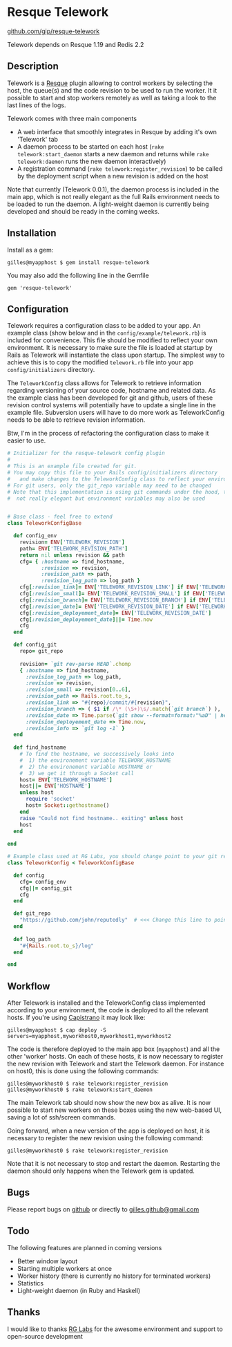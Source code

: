 Resque Telework
===============

[github.com/gip/resque-telework](https://github.com/gip/resque-telework)

Telework depends on Resque 1.19 and Redis 2.2

Description
-----------

Telework is a [Resque](https://github.com/defunkt/resque) plugin allowing to control workers by selecting the host, the queue(s) and the code revision to be used to run the worker. It it possible to start and stop workers remotely as well as taking a look to the last lines of the logs.

Telework comes with three main components

* A web interface that smoothly integrates in Resque by adding it's own 'Telework' tab
* A daemon process to be started on each host (`rake telework:start_daemon` starts a new daemon and returns while `rake telework:daemon` runs the new daemon interactively)
* A registration command (`rake telework:register_revision`) to be called by the deployment script when a new revision is added on the host

Note that currently (Telework 0.0.1), the daemon process is included in the main app, which is not really elegant as the full Rails environment needs to be loaded to run the daemon. A light-weight daemon is currently being developed and should be ready in the coming weeks.

Installation
------------

Install as a gem:

```
gilles@myapphost $ gem install resque-telework
```

You may also add the following line in the Gemfile

```
gem 'resque-telework'
```

Configuration
-------------

Telework requires a configuration class to be added to your app. An example class (show below and in the `config/example/telework.rb`) is included for convenience. This file should be modified to reflect your own environment. It is necessary to make sure the file is loaded at startup by Rails as Telework will instantiate the class upon startup. The simplest way to achieve this is to copy the modified `telework.rb` file into your app `config/initializers` directory.

The `TeleworkConfig` class allows for Telework to retrieve information regarding versioning of your source code, hostname and related data. As the example class has been developed for git and github, users of these revision control systems will potentially have to update a single line in the example file. Subversion users will have to do more work as TeleworkConfig needs to be able to retrieve revision information.

Btw, I'm in the process of refactoring the configuration class to make it easier to use.

```ruby
# Initializer for the resque-telework config plugin
#
# This is an example file created for git. 
# You may copy this file to your Rails config/initializers directory
#   and make changes to the TeleworkConfig class to reflect your environment
# For git users, only the git_repo variable may need to be changed
# Note that this implementation is using git commands under the hood, that is
#  not really elegant but environment variables may also be used


# Base class - feel free to extend
class TeleworkConfigBase

  def config_env
    revision= ENV['TELEWORK_REVISION']
    path= ENV['TELEWORK_REVISION_PATH']
    return nil unless revision && path
    cfg= { :hostname => find_hostname,
           :revision => revision,
           :revision_path => path,
           :revision_log_path => log_path }
    cfg[:revision_link]= ENV['TELEWORK_REVISION_LINK'] if ENV['TELEWORK_REVISION_LINK']
    cfg[:revision_small]= ENV['TELEWORK_REVISION_SMALL'] if ENV['TELEWORK_REVISION_SMALL']
    cfg[:revision_branch]= ENV['TELEWORK_REVISION_BRANCH'] if ENV['TELEWORK_REVISION_BRANCH']
    cfg[:revision_date]= ENV['TELEWORK_REVISION_DATE'] if ENV['TELEWORK_REVISION_DATE']
    cfg[:revision_deployement_date]= ENV['TELEWORK_REVISION_DATE']
    cfg[:revision_deployement_date]||= Time.now
    cfg
  end

  def config_git
    repo= git_repo
    
    revision= `git rev-parse HEAD`.chomp    
    { :hostname => find_hostname,
      :revision_log_path => log_path,
      :revision => revision,
      :revision_small => revision[0..6],
      :revision_path => Rails.root.to_s,
      :revision_link => "#{repo}/commit/#{revision}",
      :revision_branch => ( $1 if /\* (\S+)\s/.match(`git branch`) ),
      :revision_date => Time.parse(`git show --format=format:"%aD" | head -n1`),
      :revision_deployement_date => Time.now,
      :revision_info => `git log -1` }
  end
  
  def find_hostname
    # To find the hostname, we successively looks into
    #  1) the environement variable TELEWORK_HOSTNAME
    #  2) the environement variable HOSTNAME or
    #  3) we get it through a Socket call
    host= ENV['TELEWORK_HOSTNAME']
    host||= ENV['HOSTNAME']
    unless host
      require 'socket'
      host= Socket::gethostname()
    end
    raise "Could not find hostname.. exiting" unless host
    host
  end
    
end

# Example class used at RG Labs, you should change point to your git repo
class TeleworkConfig < TeleworkConfigBase

  def config
    cfg= config_env
    cfg||= config_git
    cfg
  end

  def git_repo
    "https://github.com/john/reputedly"  # <<< Change this line to point to your own git repo
  end
  
  def log_path
    "#{Rails.root.to_s}/log"
  end

end
```

Workflow
--------

After Telework is installed and the TeleworkConfig class implemented according to your environment, the code is deployed to all the relevant hosts. If you're using [Capistrano](https://github.com/capistrano/capistrano) it may look like:

```
gilles@myapphost $ cap deploy -S servers=myapphost,myworkhost0,myworkhost1,myworkhost2
```

The code is therefore deployed to the main app box (`myapphost`) and all the other 'worker' hosts. On each of these hosts, it is now necessary to register the new revision with Telework and start the Telework daemon. For instance on host0, this is done using the following commands:

```
gilles@myworkhost0 $ rake telework:register_revision
gilles@myworkhost0 $ rake telework:start_daemon
```

The main Telework tab should now show the new box as alive. It is now possible to start new workers on these boxes using the new web-based UI, saving a lot of ssh/screen commands.

Going forward, when a new version of the app is deployed on host, it is necessary to register the new revision using the following command:

```
gilles@myworkhost0 $ rake telework:register_revision
```
Note that it is not necessary to stop and restart the daemon. Restarting the daemon should only happens when the Telework gem is updated.

Bugs
----

Please report bugs on [github](https://github.com/gip/resque-telework/issues) or directly to [gilles.github@gmail.com](gilles.github@gmail.com)

Todo
----

The following features are planned in coming versions

* Better window layout 
* Starting multiple workers at once
* Worker history (there is currently no history for terminated workers)
* Statistics
* Light-weight daemon (in Ruby and Haskell)

Thanks
------

I would like to thanks [RG Labs](http://www.rglabsinc.com/) for the awesome environment and support to open-source development 
